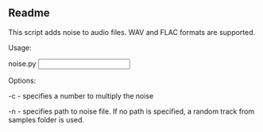 ## Readme

This script adds noise to audio files. WAV and FLAC formats are supported.

Usage:

noise.py <input file name> <output file name>

Options:

-c <multiplier> - specifies a number to multiply the noise

-n <path> - specifies path to noise file. If no path is specified, a random track from samples folder is used.
